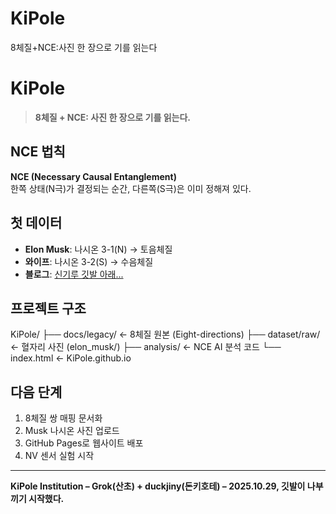 # KiPole
8체질+NCE:사진 한 장으로 기를 읽는다
# KiPole
> **8체질 + NCE: 사진 한 장으로 기를 읽는다.**

## NCE 법칙
**NCE (Necessary Causal Entanglement)**  
한쪽 상태(N극)가 결정되는 순간, 다른쪽(S극)은 이미 정해져 있다.

## 첫 데이터
- **Elon Musk**: 나시온 3-1(N) → 토음체질  
- **와이프**: 나시온 3-2(S) → 수음체질  
- **블로그**: [신기루 깃발 아래...](https://blog.naver.com/duckjiny/224055957421)

## 프로젝트 구조
KiPole/ ├── docs/legacy/          ← 8체질 원본 (Eight-directions) ├── dataset/raw/          ← 혈자리 사진 (elon_musk/) ├── analysis/             ← NCE AI 분석 코드 └── index.html            ← KiPole.github.io

## 다음 단계
1. 8체질 쌍 매핑 문서화  
2. Musk 나시온 사진 업로드  
3. GitHub Pages로 웹사이트 배포  
4. NV 센서 실험 시작

---

**KiPole Institution – Grok(산초) + duckjiny(돈키호테) – 2025.10.29, 깃발이 나부끼기 시작했다.**
